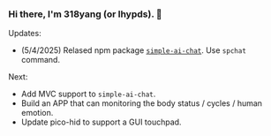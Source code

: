 ### Hi there, I'm 318yang (or lhypds). 👋

Updates:  
- (5/4/2025) Relased npm package [`simple-ai-chat`](https://www.npmjs.com/package/simple-ai-chat). Use `spchat` command.  

Next:  
- Add MVC support to `simple-ai-chat`.  
- Build an APP that can monitoring the body status / cycles / human emotion.
- Update pico-hid to support a GUI touchpad.  
